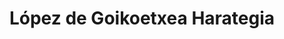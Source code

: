 ---
title: "López de Goikoetxea Harategia"
url: /urdiain/lopez-de-goikoetxea-harategia/
shop: supermercado
---
